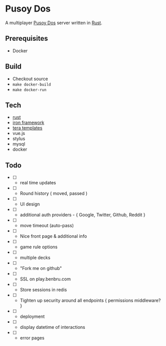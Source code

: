 # Pusoy Dos
A multiplayer [Pusoy Dos](https://en.wikipedia.org/wiki/Pusoy_dos) server written in [Rust](https://www.rust-lang.org).

## Prerequisites
- Docker

## Build
- Checkout source
- `make docker-build` 
- `make docker-run`

## Tech
- [rust](https://www.rust-lang.org)
 - [iron framework](http://ironframework.io/)
 - [tera templates](https://github.com/Keats/tera)
- vue.js
- stylus
- mysql
- docker

## Todo
- [ ] - real time updates
- [ ] - Round history ( moved, passed )
- [ ] - UI design
- [ ] - additional auth providers - { Google, Twitter, Github, Reddit }
- [ ] - move timeout (auto-pass)
- [ ] - Nice front page & additional info
- [ ] - game rule options
- [ ] - multiple decks
- [ ] - "Fork me on github"
- [ ] - SSL on play.benbru.com
- [ ] - Store sessions in redis
- [ ] - Tighten up security around all endpoints { permissions middleware? }
- [ ] - deployment
- [ ] - display datetime of interactions
- [ ] - error pages

